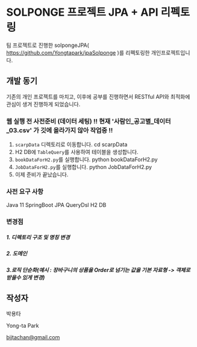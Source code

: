 # SOLPONGE 프로젝트 JPA + API 리펙토링
팀 프로젝트로 진행한 solpongeJPA( https://github.com/Yongtapark/jpaSolponge )를 리펙토링한 개인프로젝트입니다.
## 개발 동기
기존의 개인 프로젝트를 마치고, 이후에 공부를 진행하면서 RESTful API와 최적화에 관심이 생겨 진행하게 되었습니다.
### 웹 실행 전 사전준비 (데이터 세팅) !! 현재 '사람인_공고별_데이터_03.csv' 가 깃에 올라가지 않아 작업중 !!
1. `scarpData` 디렉토리로 이동합니다.
cd scarpData
2. H2 DB에 `TableQuery`를 사용하여 테이블을 생성합니다.
3. `bookDataForH2.py`를 실행합니다.
python bookDataForH2.py
4. `JobDataForH2.py`를 실행합니다.
python JobDataForH2.py
5. 이제 준비가 끝났습니다.

### 사전 요구 사항
Java 11
SpringBoot
JPA
QueryDsl
H2 DB
### 변경점
##### 1. 디렉토리 구조 및 명칭 변경

##### 2. 도메인

##### 3.로직 단순화(예시 : 장바구니의 상품을 Order로 넘기는 값을 기본 자료형 -> 객체로 받을수 있게 변경)

## 작성자
박용타

Yong-ta Park

bjjtachan@gmail.com
